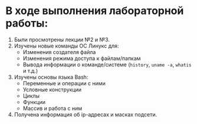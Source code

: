 # В ходе выполнения лабораторной работы:
1. Были просмотрены лекции №2 и №3.
2. Изучены новые команды ОС Линукс для:
   - Изменения создателя файла
   - Изменения режима доступа к файлам/папкам
   - Вывода информации о команде/системе (```history```, ```uname -a```, ```whatis``` и т.д.)
3. Изучены основы языка Bash:
   - Переменные и операции с ними
   - Условные конструкции
   - Циклы
   - Функции
   - Массив и работа с ним
4. Получена информация об ip-адресах и масках подсети.
